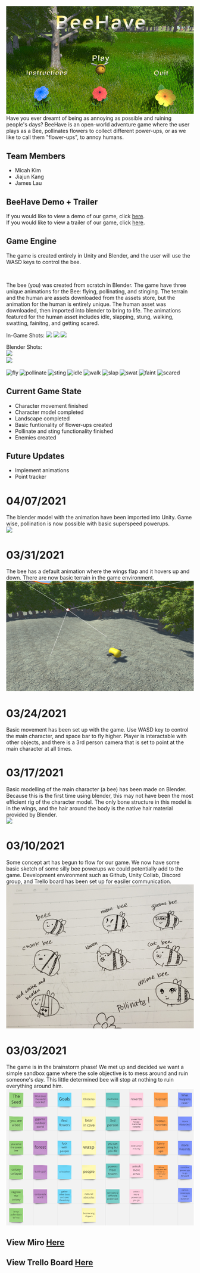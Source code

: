 <img class="ui huge middle image" src="images/main_menu.png">
Have you ever dreamt of being as annoying as possible and ruining people's days? BeeHave is an open-world adventure game where the user plays as a Bee, pollinates flowers to collect different power-ups, or as we like to call them "flower-ups", to annoy humans.

## Team Members
- Micah Kim
- Jiajun Kang
- James Lau

## BeeHave Demo + Trailer
If you would like to view a demo of our game, click <a href="https://youtu.be/CchChjdPBxs">here</a>.
</br>
If you would like to view a trailer of our game, click <a href="https://youtu.be/KSSRVLUagFs">here</a>.

## Game Engine
<p>The game is created entirely in Unity and Blender, and the user will use the WASD keys to control the bee. </p>
</br>
<p>The bee (you) was created from scratch in Blender. The game have three unique animations for the Bee: flying, pollinating, and stinging. The terrain and the human are assets downloaded from the assets store, but the animation for the human is entirely unique. The human asset was downloaded, then imported into blender to bring to life. The animations featured for the human asset includes idle, slapping, stung, walking, swatting, fainitng, and getting scared. </p>
In-Game Shots:
<img class="ui huge middle image" src="images/game-v1-1.png">
<img class="ui huge middle image" src="images/game-v1-2.png">
<img class="ui huge middle image" src="images/game-v1-3.png">

Blender Shots:
</br>
<img class="ui huge middle image" src="images/bee-model-1.png">
</br>
<img class="ui huge middle image" src="images/bee-model-2.png">

![fly](https://github.com/Team-Jamaica/BeeHave/tree/main/images/fly.gif)
![pollinate](https://github.com/Team-Jamaica/BeeHave/tree/main/images/pollinate.gif)
![sting](https://github.com/Team-Jamaica/BeeHave/tree/main/images/sting.gif)
![idle](https://github.com/Team-Jamaica/BeeHave/tree/main/images/idle.gif)
![walk](https://github.com/Team-Jamaica/BeeHave/tree/main/images/walk.gif)
![slap](https://github.com/Team-Jamaica/BeeHave/tree/main/images/slap.gif)
![swat](https://github.com/Team-Jamaica/BeeHave/tree/main/images/swat.gif)
![faint](https://github.com/Team-Jamaica/BeeHave/tree/main/images/faint.gif)
![scared](https://github.com/Team-Jamaica/BeeHave/tree/main/images/scared.gif)


## Current Game State
- Character movement finished
- Character model completed
- Landscape completed
- Basic funtionality of flower-ups created
- Pollinate and sting functionality finished
- Enemies created

## Future Updates
- Implement animations
- Point tracker

# 04/07/2021
The blender model with the animation have been imported into Unity. Game wise, pollination is now possible with basic superspeed powerups. 
<br>
<img class="ui huge middle image" src="images/game-v1-3.png">

# 03/31/2021
The bee has a default animation where the wings flap and it hovers up and down. There are now basic terrain in the game environment.
<br>
<img class="ui huge middle image" src="images/terrain.png">

# 03/24/2021
Basic movement has been set up with the game. Use WASD key to control the main character, and space bar to fly higher. Player is interactable with other objects, and there is a 3rd person camera that is set to point at the main character at all times.

# 03/17/2021
Basic modelling of the main character (a bee) has been made on Blender. Because this is the first time using blender, this may not have been the most efficient rig of the character model. The only bone structure in this model is in the wings, and the hair around the body is the native hair material provided by Blender. 
<br>
<img class="ui huge middle image" src="images/bee-model-1.png">

# 03/10/2021
Some concept art has begun to flow for our game. We now have some basic sketch of some silly bee powerups we could potentially add to the game. Development environment such as Github, Unity Collab, Discord group, and Trello board has been set up for easiler communication.
<br>
<img class="ui huge middle image" src="images/sketch.png">

# 03/03/2021 
The game is in the brainstorm phase! We met up and decided we want a simple sandbox game where the sole objective is to mess around and ruin someone's day. This little determined bee will stop at nothing to ruin everything around him.
<br>
<img class="ui huge middle image" src="images/brainstorm.PNG">

## View Miro <a href="https://miro.com/app/board/o9J_lSn7fj4=/">Here</a> 

## View Trello Board <a href="https://trello.com/b/Qbd5DfBi/bee-simulator">Here</a>


